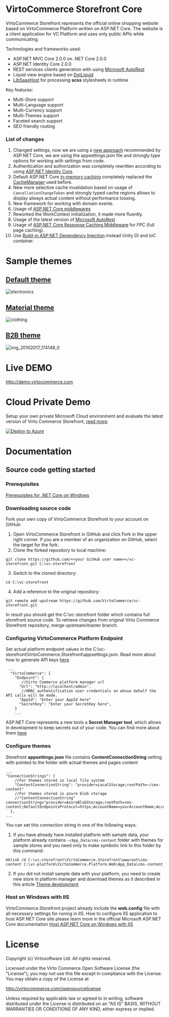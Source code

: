 # VirtoCommerce Storefront Core
VirtoCommerce Storefront represents the official online shopping website based on VirtoCommerce Platform written on ASP.NET Core. The website is a client application for VC Platform and uses only public APIs while communicating.

Technologies and frameworks used:
* ASP.NET MVC Core 2.0.0 on .NET Core 2.0.0
* ASP.NET Identity Core 2.0.0
* REST services clients generation with using [Microsoft AutoRest](https://github.com/Azure/autorest)
* Liquid view engine based on [DotLiquid](https://github.com/dotliquid/dotliquid)
* [LibSaasHost](https://github.com/ducksboard/libsaas) for processing **scss** stylesheets in runtime


Key features:
* Multi-Store support
* Multi-Language support
* Multi-Currency support
* Multi-Themes support
* Faceted search support
* SEO friendly routing

### List of changes
1. Changed settings, now we are using a [new approach](https://docs.microsoft.com/en-us/aspnet/core/fundamentals/configuration) recommended by ASP.NET Core, we are using the appsettings.json file and strongly type options for working with settings from code.
2. Authentication and authorization was completely rewritten according to using [ASP.NET Identity Core](https://docs.microsoft.com/en-us/aspnet/core/security/authentication/identity).
3. Default ASP.NET Core [in-memory caching](https://docs.microsoft.com/en-us/aspnet/core/performance/caching/memory) completely replaced the [CacheManager](http://cachemanager.michaco.net/) used before.
4. New more selective cache invalidation based on usage of `CancellationChangeToken` and strongly typed cache regions allows to display always actual content without performance lossing.
5. New framework for working with domain events.
6. Usage of [ASP.NET Core middlewares](https://docs.microsoft.com/en-us/aspnet/core/fundamentals/middleware) 
7. Reworked the WorkContext initialization, it made more fluently.
8. Usage of the latest version of [Microsoft AutoRest](https://github.com/Azure/autorest)
9. Usage  of [ASP.NET Core Response Caching Middleware](https://docs.microsoft.com/en-us/aspnet/core/performance/caching/middleware) for FPC (full page caching).
10. Use [Build-in ASP.NET Dependency Injection](https://docs.microsoft.com/en-us/aspnet/core/fundamentals/dependency-injection) instead Unity DI and IoC container.

# Sample themes 

## [Default theme](https://github.com/VirtoCommerce/vc-theme-default)
![electronics](https://user-images.githubusercontent.com/7566324/31821605-f36d17de-b5a5-11e7-9bb5-a71803285d8b.png)

## [Material theme](https://github.com/VirtoCommerce/vc-theme-material)
![clothing](https://user-images.githubusercontent.com/7566324/31821604-f341c444-b5a5-11e7-877a-eb919e01dee2.PNG)

## [B2B theme](https://github.com/VirtoCommerce/vc-theme-b2b)
![img_20102017_174148_0](https://user-images.githubusercontent.com/7566324/31821606-f3974b26-b5a5-11e7-8b52-e3b80d6bdd74.png)

# Live DEMO
http://demo.virtocommerce.com

# Cloud Private Demo
Setup your own private Microsoft Cloud environment and evaluate the latest version of Virto Commerce Storefront, <a href="http://docs.virtocommerce.com/x/VwAqAQ" target="_blank">read more</a>.

<a href="https://azuredeploy.net/" target="_blank">
  <img alt="Deploy to Azure" src="http://azuredeploy.net/deploybutton.png"/>
</a>


# Documentation

## Source code getting started

### Prerequisites 
[Prerequisites for .NET Core on Windows](https://docs.microsoft.com/en-us/dotnet/core/windows-prerequisites)

### Downloading source code

Fork your own copy of VirtoCommerce Storefront to your account on GitHub:

1. Open VirtoCommerce Storefront in GitHub and click Fork in the upper right corner.
If you are a member of an organization on GitHub, select the target for the fork.
2. Clone the forked repository to local machine:
```
git clone https://github.com/<<your GitHub user name>>/vc-storefront.git C:\vc-storefront
```
3. Switch to the cloned directory:

```cd C:\vc-storefront```

4. Add a reference to the original repository:

```git remote add upstream https://github.com/VirtoCommerce/vc-storefront.git```

In result you should get the C:\vc-storefront folder which contains full storefront source code. To retrieve changes from original Virto Commerce Storefront repository, merge upstream/master branch.

### Configuring VirtoCommerce Platform Endpoint
Set actual platform endpoint values in the C:\vc-storefront\VirtoCommerce.Storefront\appsettings.json.
Read more about how to generate API keys [here](https://virtocommerce.com/docs/vc2devguide/development-scenarios/working-with-platform-api)

``` 
 ...
  "VirtoCommerce": {
    "Endpoint": {
	   //Virto Commerce platform manager url 
      "Url": "http://localhost/admin",
	   //HMAC authentification user credentials on whose behalf the API calls will be made.
      "AppId": "Enter your AppId here" 
      "SecretKey": "Enter your SecretKey here",
    }
	...
```
ASP.NET Core represents a new tools a **Secret Manager tool**, which allows in development to keep secrets out of your code. 
You can find more about them [here](https://docs.microsoft.com/en-us/aspnet/core/security/app-secrets?tabs=visual-studio)

### Configure themes 
Storefront  **appsettings.json** file contains **ContentConnectionString** setting with pointed to the folder with actual themes and pages content
```
...
"ConnectionStrings": {
    //For themes stored in local file system
    "ContentConnectionString": "provider=LocalStorage;rootPath=~/cms-content"
	//For themes stored in azure blob storage
    //"ContentConnectionString" connectionString="provider=AzureBlobStorage;rootPath=cms-content;DefaultEndpointsProtocol=https;AccountName=yourAccountName;AccountKey=yourAccountKey"
  },
...
```
You can set this connection string in one of the following ways:
1. If you have already have installed  platform with sample data, your platform already contains `~/App_Data/cms-content` folder with themes for sample stores and you need only to make symbolic link to this folder by this command:
```
mklink /d C:\vc-storefront\VirtoCommerce.Storefront\wwwroot\cms-content C:\vc-platform\VirtoCommerce.Platform.Web\App_Data\cms-content
```
2. If you did not install sample data with your platform, you need to create new store in platform manager and download themes as it described in this article 
[Theme development](https://virtocommerce.com/docs/vc2devguide/working-with-storefront/theme-development)

### Host on Windows with IIS 
VirtoCommerce.Storefront project already include the **web.config** file with all necessary settings for runing in IIS. 
How to configure IIS application to host ASP.NET Core site please learn more in the official Microsoft ASP.NET Core documentation 
[Host ASP.NET Core on Windows with IIS](https://docs.microsoft.com/en-us/aspnet/core/publishing/iis)

# License
Copyright (c) Virtosoftware Ltd.  All rights reserved.

Licensed under the Virto Commerce Open Software License (the "License"); you
may not use this file except in compliance with the License. You may
obtain a copy of the License at

http://virtocommerce.com/opensourcelicense

Unless required by applicable law or agreed to in writing, software
distributed under the License is distributed on an "AS IS" BASIS,
WITHOUT WARRANTIES OR CONDITIONS OF ANY KIND, either express or
implied.
